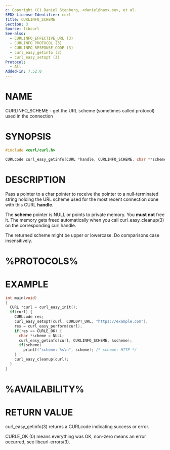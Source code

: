 ```yaml
---
c: Copyright (C) Daniel Stenberg, <daniel@haxx.se>, et al.
SPDX-License-Identifier: curl
Title: CURLINFO_SCHEME
Section: 3
Source: libcurl
See-also:
  - CURLINFO_EFFECTIVE_URL (3)
  - CURLINFO_PROTOCOL (3)
  - CURLINFO_RESPONSE_CODE (3)
  - curl_easy_getinfo (3)
  - curl_easy_setopt (3)
Protocol:
  - All
Added-in: 7.52.0
---
```


# NAME

CURLINFO_SCHEME - get the URL scheme (sometimes called protocol) used in the connection

# SYNOPSIS

~~~c
#include <curl/curl.h>

CURLcode curl_easy_getinfo(CURL *handle, CURLINFO_SCHEME, char **scheme);
~~~

# DESCRIPTION

Pass a pointer to a char pointer to receive the pointer to a null-terminated
string holding the URL scheme used for the most recent connection done with
this CURL **handle**.

The **scheme** pointer is NULL or points to private memory. You **must not**
free it. The memory gets freed automatically when you call
curl_easy_cleanup(3) on the corresponding curl handle.

The returned scheme might be upper or lowercase. Do comparisons case
insensitively.

# %PROTOCOLS%

# EXAMPLE

~~~c
int main(void)
{
  CURL *curl = curl_easy_init();
  if(curl) {
    CURLcode res;
    curl_easy_setopt(curl, CURLOPT_URL, "https://example.com");
    res = curl_easy_perform(curl);
    if(res == CURLE_OK) {
      char *scheme = NULL;
      curl_easy_getinfo(curl, CURLINFO_SCHEME, &scheme);
      if(scheme)
        printf("scheme: %s\n", scheme); /* scheme: HTTP */
    }
    curl_easy_cleanup(curl);
  }
}
~~~

# %AVAILABILITY%

# RETURN VALUE

curl_easy_getinfo(3) returns a CURLcode indicating success or error.

CURLE_OK (0) means everything was OK, non-zero means an error occurred, see
libcurl-errors(3).
